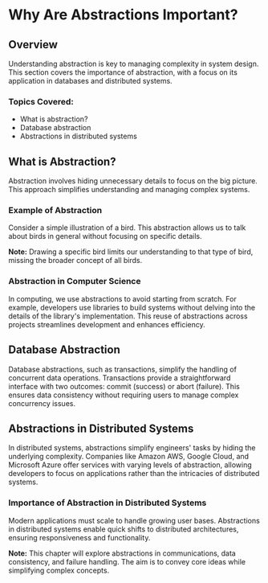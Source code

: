 # Why Are Abstractions Important?

## Overview
Understanding abstraction is key to managing complexity in system design. This section covers the importance of abstraction, with a focus on its application in databases and distributed systems.

### Topics Covered:
- What is abstraction?
- Database abstraction
- Abstractions in distributed systems

## What is Abstraction?
Abstraction involves hiding unnecessary details to focus on the big picture. This approach simplifies understanding and managing complex systems.

### Example of Abstraction
Consider a simple illustration of a bird. This abstraction allows us to talk about birds in general without focusing on specific details.

**Note:** Drawing a specific bird limits our understanding to that type of bird, missing the broader concept of all birds.

### Abstraction in Computer Science
In computing, we use abstractions to avoid starting from scratch. For example, developers use libraries to build systems without delving into the details of the library's implementation. This reuse of abstractions across projects streamlines development and enhances efficiency.

## Database Abstraction
Database abstractions, such as transactions, simplify the handling of concurrent data operations. Transactions provide a straightforward interface with two outcomes: commit (success) or abort (failure). This ensures data consistency without requiring users to manage complex concurrency issues.

## Abstractions in Distributed Systems
In distributed systems, abstractions simplify engineers' tasks by hiding the underlying complexity. Companies like Amazon AWS, Google Cloud, and Microsoft Azure offer services with varying levels of abstraction, allowing developers to focus on applications rather than the intricacies of distributed systems.

### Importance of Abstraction in Distributed Systems
Modern applications must scale to handle growing user bases. Abstractions in distributed systems enable quick shifts to distributed architectures, ensuring responsiveness and functionality.

**Note:** This chapter will explore abstractions in communications, data consistency, and failure handling. The aim is to convey core ideas while simplifying complex concepts.
